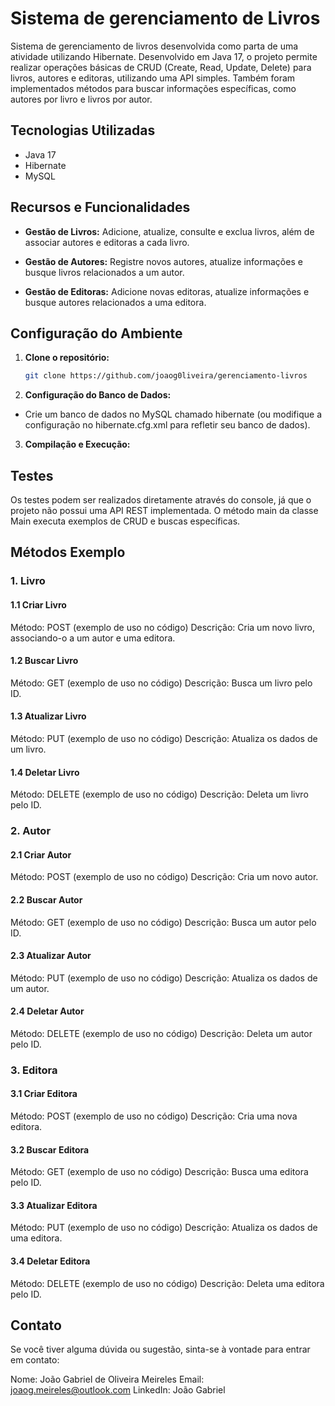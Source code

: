 # Sistema de gerenciamento de Livros

Sistema de gerenciamento de livros desenvolvida como parta de uma atividade utilizando Hibernate. 
Desenvolvido em Java 17, o projeto permite realizar operações básicas de CRUD (Create, Read, Update, Delete) para livros, 
autores e editoras, utilizando uma API simples. Também foram implementados métodos para buscar informações específicas, 
como autores por livro e livros por autor.

## Tecnologias Utilizadas

- Java 17
- Hibernate
- MySQL

## Recursos e Funcionalidades

- **Gestão de Livros:** Adicione, atualize, consulte e exclua livros, além de associar autores e editoras a cada livro.

- **Gestão de Autores:** Registre novos autores, atualize informações e busque livros relacionados a um autor.

- **Gestão de Editoras:** Adicione novas editoras, atualize informações e busque autores relacionados a uma editora.

## Configuração do Ambiente

1. **Clone o repositório:**

   ```bash
   git clone https://github.com/joaog0liveira/gerenciamento-livros
   ```

2. **Configuração do Banco de Dados:**

- Crie um banco de dados no MySQL chamado hibernate (ou modifique a configuração no hibernate.cfg.xml para refletir seu banco de dados).

3. **Compilação e Execução:**


## Testes
Os testes podem ser realizados diretamente através do console, já que o projeto não possui uma API REST implementada. 
O método main da classe Main executa exemplos de CRUD e buscas específicas.

## Métodos Exemplo

### 1. Livro
#### 1.1 Criar Livro
Método: POST (exemplo de uso no código)
Descrição: Cria um novo livro, associando-o a um autor e uma editora.

#### 1.2 Buscar Livro
Método: GET (exemplo de uso no código)
Descrição: Busca um livro pelo ID.

#### 1.3 Atualizar Livro
Método: PUT (exemplo de uso no código)
Descrição: Atualiza os dados de um livro.

#### 1.4 Deletar Livro
Método: DELETE (exemplo de uso no código)
Descrição: Deleta um livro pelo ID.

### 2. Autor
#### 2.1 Criar Autor
Método: POST (exemplo de uso no código)
Descrição: Cria um novo autor.

#### 2.2 Buscar Autor
Método: GET (exemplo de uso no código)
Descrição: Busca um autor pelo ID.

#### 2.3 Atualizar Autor
Método: PUT (exemplo de uso no código)
Descrição: Atualiza os dados de um autor.

#### 2.4 Deletar Autor
Método: DELETE (exemplo de uso no código)
Descrição: Deleta um autor pelo ID.

### 3. Editora
#### 3.1 Criar Editora
Método: POST (exemplo de uso no código)
Descrição: Cria uma nova editora.

#### 3.2 Buscar Editora
Método: GET (exemplo de uso no código)
Descrição: Busca uma editora pelo ID.

#### 3.3 Atualizar Editora
Método: PUT (exemplo de uso no código)
Descrição: Atualiza os dados de uma editora.

#### 3.4 Deletar Editora
Método: DELETE (exemplo de uso no código)
Descrição: Deleta uma editora pelo ID.

## Contato
Se você tiver alguma dúvida ou sugestão, sinta-se à vontade para entrar em contato:

Nome: João Gabriel de Oliveira Meireles
Email: joaog.meireles@outlook.com
LinkedIn: João Gabriel
